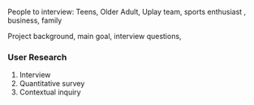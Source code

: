 People to interview:
Teens, Older Adult, Uplay team, sports enthusiast , business, family

Project background, main goal, interview questions, 

### User Research
1. Interview
2. Quantitative survey
3. Contextual inquiry